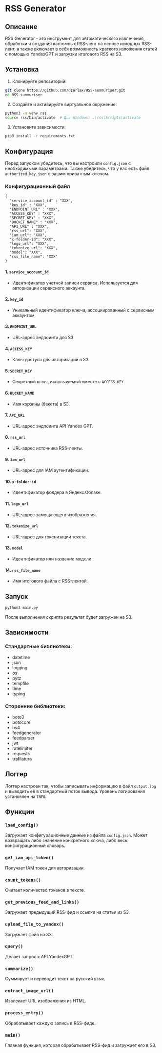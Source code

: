 # RSS Generator

## Описание

RSS Generator - это инструмент для автоматического извлечения, обработки и создания кастомных RSS-лент на основе исходных RSS-лент, а также включает в себя возможность краткого изложения статей с помощью YandexGPT и загрузки итогового RSS на S3.
## Установка

1. Клонируйте репозиторий:

```bash
git clone https://github.com/dzarlax/RSS-summuriser.git
cd RSS-summuriser
```

2. Создайте и активируйте виртуальное окружение:

```bash
python3 -m venv rss
source rss/bin/activate  # Для Windows: .\rss\Scripts\activate
 ```

3. Установите зависимости:

```bash
pip3 install -r requirements.txt
```

## Конфигурация

Перед запуском убедитесь, что вы настроили `config.json` с необходимыми параметрами. Также убедитесь, что у вас есть файл `authorized_key.json` с вашим приватным ключом.
### Конфигурационный файл

```
{
  "service_account_id" : "XXX",
  "key_id" : "XXX",
  "ENDPOINT_URL" : "XXX",
  "ACCESS_KEY" : "XXX",
  "SECRET_KEY" : "XXX",
  "BUCKET_NAME" : "XXX",
  "API_URL" : "XXX",
  "rss_url": "XXX",
  "iam_url": "XXX",
  "x-folder-id": "XXX",
  "logo_url": "XXX",
  "tokenize_url": "XXX",
  "model": "XXX",
  "rss_file_name": "XXX"
}
```
#### 1. `service_account_id`
- Идентификатор учетной записи сервиса. Используется для авторизации сервисного аккаунта.

#### 2. `key_id`
- Уникальный идентификатор ключа, ассоциированный с сервисным аккаунтом.

#### 3. `ENDPOINT_URL`
- URL-адрес эндпоинта для S3.

#### 4. `ACCESS_KEY`
- Ключ доступа для авторизации в S3.

#### 5. `SECRET_KEY`
- Секретный ключ, используемый вместе с `ACCESS_KEY`.

#### 6. `BUCKET_NAME`
- Имя корзины (бакета) в S3.

#### 7. `API_URL`
- URL-адрес эндпоинта API Yandex GPT.

#### 8. `rss_url`
- URL-адрес источника RSS-ленты.

#### 9. `iam_url`
- URL-адрес для IAM аутентификации.

#### 10. `x-folder-id`
- Идентификатор фолдера в Яндекс.Облаке.

#### 11. `logo_url`
- URL-адрес замещающего изображения.

#### 12. `tokenize_url`
- URL-адрес для токенизации текста.

#### 13. `model`
- Идентификатор или название модели.

#### 14. `rss_file_name`
- Имя итогового файла с RSS-лентой.


## Запуск

```bash
python3 main.py
```

После выполнения скрипта результат будет загружен на S3.


## Зависимости

### Стандартные библиотеки:
- datetime 
- json
- logging
- os
- pytz
- tempfile
- time
- typing 

### Сторонние библиотеки:
- boto3
- botocore 
- bs4 
- feedgenerator 
- feedparser
- jwt
- ratelimiter 
- requests
- trafilatura

## Логгер

Логгер настроен так, чтобы записывать информацию в файл `output.log` и выводить её в стандартный поток вывода. Уровень логирования установлен на `INFO`.

## Функции

### `load_config()`

Загружает конфигурационные данные из файла `config.json`. Может возвращать либо значение конкретного ключа, либо весь конфигурационный словарь.

### `get_iam_api_token()`

Получает IAM токен для авторизации.

### `count_tokens()`

Считает количество токенов в тексте.

### `get_previous_feed_and_links()`

Загружает предыдущий RSS-фид и ссылки на статьи из S3.

### `upload_file_to_yandex()`

Загружает файл на S3.

### `query()`

Делает запрос к API YandexGPT.

### `summarize()`

Суммирует и переводит текст на русский язык.

### `extract_image_url()`

Извлекает URL изображения из HTML.

### `process_entry()`

Обрабатывает каждую запись в RSS-фиде.

### `main()`

Главная функция, которая обрабатывает RSS-фид и загружает его в S3.

